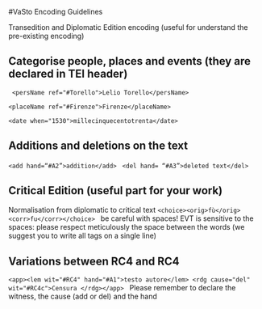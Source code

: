 #VaSto Encoding Guidelines

Transedition and Diplomatic Edition encoding (useful for understand the pre-existing encoding)

## Categorise people, places and events (they are declared in TEI header)
```  <persName ref="#Torello">Lelio Torello</persName> ```

```<placeName ref="#Firenze">Firenze</placeName> ```

```<date when="1530">millecinquecentotrenta</date> ```

## Additions and deletions on the text
```<add hand=“#A2”>addition</add> ```
```<del hand= “#A3”>deleted text</del> ```

## Critical Edition (useful part for your work)
Normalisation from diplomatic to critical text
```<choice><orig>fù</orig><corr>fu</corr></choice> ```
be careful with spaces! EVT is sensitive to the spaces: please respect meticulously
 the space between the words (we suggest you to write all tags on a single line) 

## Variations between RC4 and RC4
```<app><lem wit="#RC4" hand="#A1">testo autore</lem> <rdg cause="del" wit="#RC4c">Censura </rdg></app> ```
Please remember to declare the witness, the cause (add or del) and the hand
